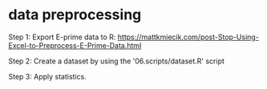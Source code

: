 # data preprocessing

Step 1:
Export E-prime data to R:
https://mattkmiecik.com/post-Stop-Using-Excel-to-Preprocess-E-Prime-Data.html

Step 2:
Create a dataset by using the '06.scripts/dataset.R' script

Step 3:
Apply statistics.